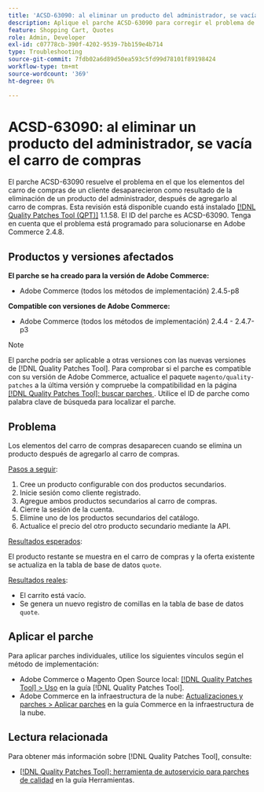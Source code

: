 ```yaml
---
title: 'ACSD-63090: al eliminar un producto del administrador, se vacía el carro de compras'
description: Aplique el parche ACSD-63090 para corregir el problema de Adobe Commerce en el que los elementos del carro de compras de un cliente desaparecieron como resultado de la eliminación de un producto después de agregarlo al carro de compras.
feature: Shopping Cart, Quotes
role: Admin, Developer
exl-id: c07778cb-390f-4202-9539-7bb159e4b714
type: Troubleshooting
source-git-commit: 7fdb02a6d89d50ea593c5fd99d78101f89198424
workflow-type: tm+mt
source-wordcount: '369'
ht-degree: 0%

---
```


# ACSD-63090: al eliminar un producto del administrador, se vacía el carro de compras

El parche ACSD-63090 resuelve el problema en el que los elementos del carro de compras de un cliente desaparecieron como resultado de la eliminación de un producto del administrador, después de agregarlo al carro de compras. Esta revisión está disponible cuando está instalado [[!DNL Quality Patches Tool (QPT)]](/help/tools/quality-patches-tool/quality-patches-tool-to-self-serve-quality-patches.md) 1.1.58. El ID del parche es ACSD-63090. Tenga en cuenta que el problema está programado para solucionarse en Adobe Commerce 2.4.8.

## Productos y versiones afectados

**El parche se ha creado para la versión de Adobe Commerce:**

* Adobe Commerce (todos los métodos de implementación) 2.4.5-p8

**Compatible con versiones de Adobe Commerce:**

* Adobe Commerce (todos los métodos de implementación) 2.4.4 - 2.4.7-p3

>[!NOTE]
>
>El parche podría ser aplicable a otras versiones con las nuevas versiones de [!DNL Quality Patches Tool]. Para comprobar si el parche es compatible con su versión de Adobe Commerce, actualice el paquete `magento/quality-patches` a la última versión y compruebe la compatibilidad en la página [[!DNL Quality Patches Tool]: buscar parches &#x200B;](https://experienceleague.adobe.com/tools/commerce-quality-patches/index.html?lang=es). Utilice el ID de parche como palabra clave de búsqueda para localizar el parche.

## Problema

Los elementos del carro de compras desaparecen cuando se elimina un producto después de agregarlo al carro de compras.

<u>Pasos a seguir</u>:

1. Cree un producto configurable con dos productos secundarios.
1. Inicie sesión como cliente registrado.
1. Agregue ambos productos secundarios al carro de compras.
1. Cierre la sesión de la cuenta.
1. Elimine uno de los productos secundarios del catálogo.
1. Actualice el precio del otro producto secundario mediante la API.

<u>Resultados esperados</u>:

El producto restante se muestra en el carro de compras y la oferta existente se actualiza en la tabla de base de datos `quote`.

<u>Resultados reales</u>:

* El carrito está vacío.
* Se genera un nuevo registro de comillas en la tabla de base de datos `quote`.

## Aplicar el parche

Para aplicar parches individuales, utilice los siguientes vínculos según el método de implementación:

* Adobe Commerce o Magento Open Source local: [[!DNL Quality Patches Tool] > Uso](/help/tools/quality-patches-tool/usage.md) en la guía [!DNL Quality Patches Tool].
* Adobe Commerce en la infraestructura de la nube: [Actualizaciones y parches > Aplicar parches](https://experienceleague.adobe.com/docs/commerce-cloud-service/user-guide/develop/upgrade/apply-patches.html?lang=es) en la guía Commerce en la infraestructura de la nube.

## Lectura relacionada

Para obtener más información sobre [!DNL Quality Patches Tool], consulte:

* [[!DNL Quality Patches Tool]: herramienta de autoservicio para parches de calidad](/help/tools/quality-patches-tool/quality-patches-tool-to-self-serve-quality-patches.md) en la guía Herramientas.

